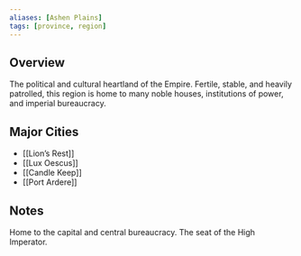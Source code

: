 ```yaml
---
aliases: [Ashen Plains]
tags: [province, region]
---
```


## Overview
The political and cultural heartland of the Empire. Fertile, stable, and heavily patrolled, this region is home to many noble houses, institutions of power, and imperial bureaucracy.

## Major Cities
- [[Lion’s Rest]]
- [[Lux Oescus]]
- [[Candle Keep]]
- [[Port Ardere]]

## Notes
Home to the capital and central bureaucracy. The seat of the High Imperator.
